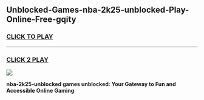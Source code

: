 
## Unblocked-Games-nba-2k25-unblocked-Play-Online-Free-gqity
<h3>
<a href="https://premium76.site?title=nba-2k25-unblocked&ref=26A">CLICK TO PLAY</a></h3>
<hr>

<h3>
<a href="https://premium76.site?title=nba-2k25-unblocked&ref=26A">CLICK 2 PLAY</a>
  
</h3>

<a href="https://premium76.site?title=nba-2k25-unblocked&ref=26A"><img src="https://clearcache.store/games.png"></a>


**nba-2k25-unblocked games unblocked: Your Gateway to Fun and Accessible Online Gaming**
